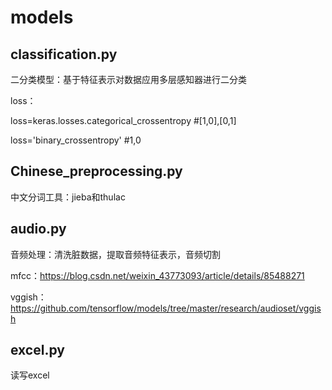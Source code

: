 # models
## classification.py
二分类模型：基于特征表示对数据应用多层感知器进行二分类


loss：


loss=keras.losses.categorical_crossentropy #[1,0],[0,1]


loss='binary_crossentropy' #1,0

## Chinese_preprocessing.py
中文分词工具：jieba和thulac

## audio.py
音频处理：清洗脏数据，提取音频特征表示，音频切割

mfcc：https://blog.csdn.net/weixin_43773093/article/details/85488271

vggish：https://github.com/tensorflow/models/tree/master/research/audioset/vggish

## excel.py
读写excel
